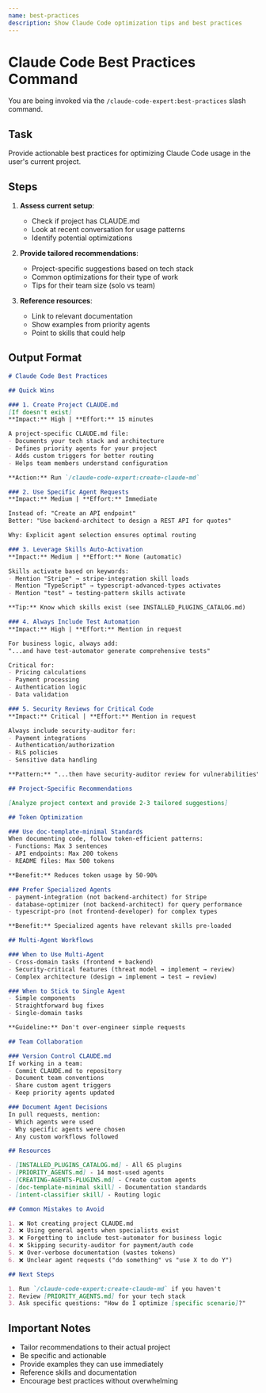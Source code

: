 ```yaml
---
name: best-practices
description: Show Claude Code optimization tips and best practices
---
```


# Claude Code Best Practices Command

You are being invoked via the `/claude-code-expert:best-practices` slash command.

## Task

Provide actionable best practices for optimizing Claude Code usage in the user's current project.

## Steps

1. **Assess current setup**:
   - Check if project has CLAUDE.md
   - Look at recent conversation for usage patterns
   - Identify potential optimizations

2. **Provide tailored recommendations**:
   - Project-specific suggestions based on tech stack
   - Common optimizations for their type of work
   - Tips for their team size (solo vs team)

3. **Reference resources**:
   - Link to relevant documentation
   - Show examples from priority agents
   - Point to skills that could help

## Output Format

```markdown
# Claude Code Best Practices

## Quick Wins

### 1. Create Project CLAUDE.md
[If doesn't exist]
**Impact:** High | **Effort:** 15 minutes

A project-specific CLAUDE.md file:
- Documents your tech stack and architecture
- Defines priority agents for your project
- Adds custom triggers for better routing
- Helps team members understand configuration

**Action:** Run `/claude-code-expert:create-claude-md`

### 2. Use Specific Agent Requests
**Impact:** Medium | **Effort:** Immediate

Instead of: "Create an API endpoint"
Better: "Use backend-architect to design a REST API for quotes"

Why: Explicit agent selection ensures optimal routing

### 3. Leverage Skills Auto-Activation
**Impact:** Medium | **Effort:** None (automatic)

Skills activate based on keywords:
- Mention "Stripe" → stripe-integration skill loads
- Mention "TypeScript" → typescript-advanced-types activates
- Mention "test" → testing-pattern skills activate

**Tip:** Know which skills exist (see INSTALLED_PLUGINS_CATALOG.md)

### 4. Always Include Test Automation
**Impact:** High | **Effort:** Mention in request

For business logic, always add:
"...and have test-automator generate comprehensive tests"

Critical for:
- Pricing calculations
- Payment processing
- Authentication logic
- Data validation

### 5. Security Reviews for Critical Code
**Impact:** Critical | **Effort:** Mention in request

Always include security-auditor for:
- Payment integrations
- Authentication/authorization
- RLS policies
- Sensitive data handling

**Pattern:** "...then have security-auditor review for vulnerabilities"

## Project-Specific Recommendations

[Analyze project context and provide 2-3 tailored suggestions]

## Token Optimization

### Use doc-template-minimal Standards
When documenting code, follow token-efficient patterns:
- Functions: Max 3 sentences
- API endpoints: Max 200 tokens
- README files: Max 500 tokens

**Benefit:** Reduces token usage by 50-90%

### Prefer Specialized Agents
- payment-integration (not backend-architect) for Stripe
- database-optimizer (not backend-architect) for query performance
- typescript-pro (not frontend-developer) for complex types

**Benefit:** Specialized agents have relevant skills pre-loaded

## Multi-Agent Workflows

### When to Use Multi-Agent
- Cross-domain tasks (frontend + backend)
- Security-critical features (threat model → implement → review)
- Complex architecture (design → implement → test → review)

### When to Stick to Single Agent
- Simple components
- Straightforward bug fixes
- Single-domain tasks

**Guideline:** Don't over-engineer simple requests

## Team Collaboration

### Version Control CLAUDE.md
If working in a team:
- Commit CLAUDE.md to repository
- Document team conventions
- Share custom agent triggers
- Keep priority agents updated

### Document Agent Decisions
In pull requests, mention:
- Which agents were used
- Why specific agents were chosen
- Any custom workflows followed

## Resources

- [INSTALLED_PLUGINS_CATALOG.md] - All 65 plugins
- [PRIORITY_AGENTS.md] - 14 most-used agents
- [CREATING-AGENTS-PLUGINS.md] - Create custom agents
- [doc-template-minimal skill] - Documentation standards
- [intent-classifier skill] - Routing logic

## Common Mistakes to Avoid

1. ❌ Not creating project CLAUDE.md
2. ❌ Using general agents when specialists exist
3. ❌ Forgetting to include test-automator for business logic
4. ❌ Skipping security-auditor for payment/auth code
5. ❌ Over-verbose documentation (wastes tokens)
6. ❌ Unclear agent requests ("do something" vs "use X to do Y")

## Next Steps

1. Run `/claude-code-expert:create-claude-md` if you haven't
2. Review [PRIORITY_AGENTS.md] for your tech stack
3. Ask specific questions: "How do I optimize [specific scenario]?"
```

## Important Notes

- Tailor recommendations to their actual project
- Be specific and actionable
- Provide examples they can use immediately
- Reference skills and documentation
- Encourage best practices without overwhelming
